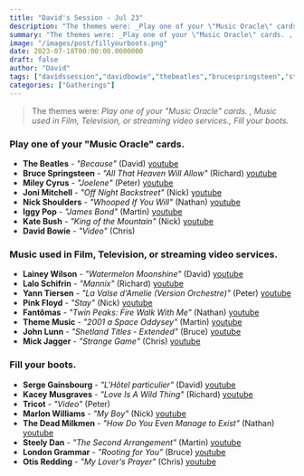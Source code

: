 ```yaml
---
title: "David's Session - Jul 23"
description: "The themes were: _Play one of your \"Music Oracle\" cards. , Music used in Film, Television, or streaming video services., Fill your boots._"
summary: "The themes were: _Play one of your \"Music Oracle\" cards. , Music used in Film, Television, or streaming video services., Fill your boots._"
image: "/images/post/fillyourboots.png"
date: 2023-07-18T00:00:00.0000000
draft: false
author: "David"
tags: ["davidssession","davidbowie","thebeatles","brucespringsteen","steelydan","pinkfloyd","jonimitchell","marlonwilliams","sergegainsbourg","otisredding","kaceymusgraves","iggypop","katebush","londongrammar","fantomas","laineywilson","tricot","johnlunn","mileycyrus","thememusic","mickjagger","yanntiersen","laloschifrin","nickshoulders","thedeadmilkmen","youtube"]
categories: ["Gatherings"]
---
```

> The themes were: _Play one of your "Music Oracle" cards. , Music used in Film, Television, or streaming video services., Fill your boots._
### Play one of your "Music Oracle" cards. 
- **The Beatles** - _"Because"_ (David) [youtube](https://www.youtube.com/watch?v=hL0tnrl2L_U)
- **Bruce Springsteen** - _"All That Heaven Will Allow"_ (Richard) [youtube](https://www.youtube.com/watch?v=XlMDSTeb4_w)
- **Miley Cyrus** - _"Joelene"_ (Peter) [youtube](https://www.youtube.com/watch?v=wOwblaKmyVw)
- **Joni Mitchell** - _"Off Night Backstreet"_ (Nick) [youtube](https://www.youtube.com/watch?v=Ewo2nXlGtiQ)
- **Nick Shoulders** - _"Whooped If You Will"_ (Nathan) [youtube](https://www.youtube.com/watch?v=KS11SK-LZYE)
- **Iggy Pop** - _"James Bond"_ (Martin) [youtube](https://www.youtube.com/watch?v=mw6NKf95VWA)
- **Kate Bush** - _"King of the Mountain"_ (Nick) [youtube](https://www.youtube.com/watch?v=F8xk_AkeP5c)
- **David Bowie** - _"Video"_ (Chris)
### Music used in Film, Television, or streaming video services.
- **Lainey Wilson** - _"Watermelon Moonshine"_ (David) [youtube](https://www.youtube.com/watch?v=_3jv0_wGK1M)
- **Lalo Schifrin** - _"Mannix"_ (Richard) [youtube](https://www.youtube.com/watch?v=f65VcQkJnTw)
- **Yann Tiersen** - _"La Valse d'Amelie (Version Orchestre)"_ (Peter) [youtube](https://www.youtube.com/watch?v=L6StpOJV22w)
- **Pink Floyd** - _"Stay"_ (Nick) [youtube](https://www.youtube.com/watch?v=Exz1nAgP2RU)
- **Fantômas** - _"Twin Peaks: Fire Walk With Me"_ (Nathan) [youtube](https://www.youtube.com/watch?v=JgWGys_b3xM)
- **Theme Music** - _"2001  a Space Oddysey"_ (Martin) [youtube](https://www.youtube.com/watch?v=QwxYiVXYyVs)
- **John Lunn** - _"Shetland Titles - Extended"_ (Bruce) [youtube](https://www.youtube.com/watch?v=-4y97uyVPDc)
- **Mick Jagger** - _"Strange Game"_ (Chris) [youtube](https://www.youtube.com/watch?v=tegw25qqbAs)
### Fill your boots.
- **Serge Gainsbourg** - _"L'Hôtel particulier"_ (David) [youtube](https://www.youtube.com/watch?v=l86CKCllUiU)
- **Kacey Musgraves** - _"Love Is A Wild Thing"_ (Richard) [youtube](https://www.youtube.com/watch?v=iwrxzuD2zsc)
- **Tricot** - _"Video"_ (Peter)
- **Marlon Williams** - _"My Boy"_ (Nick) [youtube](https://www.youtube.com/watch?v=KYg-rF03Cfw)
- **The Dead Milkmen** - _"How Do You Even Manage to Exist"_ (Nathan) [youtube](https://www.youtube.com/watch?v=sRYOmVLqSC0)
- **Steely Dan** - _"The Second Arrangement"_ (Martin) [youtube](https://www.youtube.com/watch?v=dz9oolWz6b0)
- **London Grammar** - _"Rooting for You"_ (Bruce) [youtube](https://www.youtube.com/watch?v=jqhgXAGP4Ho)
- **Otis Redding** - _"My Lover's Prayer"_ (Chris) [youtube](https://www.youtube.com/watch?v=Jo-klvlKdjM)
